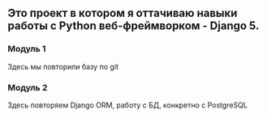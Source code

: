 ## Это проект в котором я оттачиваю навыки работы с Python веб-фреймворком - Django 5.
### Модуль 1
Здесь мы повторили базу по git
### Модуль 2
Здесь повторяем Django ORM, работу с БД, конкретно с PostgreSQL
